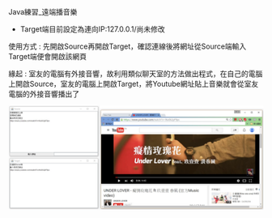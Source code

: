 Java練習_遠端播音樂

* Target端目前設定為連向IP:127.0.0.1/尚未修改

使用方式 : 先開啟Source再開啟Target，確認連線後將網址從Source端輸入Target端便會開啟該網頁

緣起 : 室友的電腦有外接音響，故利用類似聊天室的方法做出程式，在自己的電腦上開啟Source，室友的電腦上開啟Target，將Youtube網址貼上音樂就會從室友電腦的外接音響播出了

![Screenshot](RemotePlayMusic_screenshot.jpg?raw=true "Screenshot")

